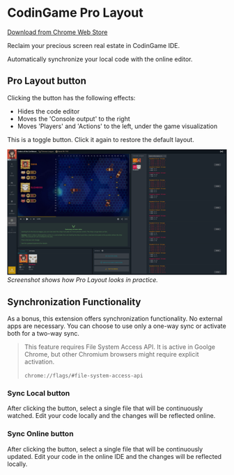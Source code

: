 # CodinGame Pro Layout

[Download from Chrome Web Store](https://chromewebstore.google.com/detail/fleeplnobejocpmlphmbhlnhnimoglpa)

Reclaim your precious screen real estate in CodinGame IDE.

Automatically synchronize your local code with the online editor.

## Pro Layout button

Clicking the button has the following effects:

* Hides the code editor
* Moves the 'Console output' to the right
* Moves 'Players' and 'Actions' to the left, under the game visualization

This is a toggle button. Click it again to restore the default layout.

![screenshot](images/screenshot.png)
*Screenshot shows how Pro Layout looks in practice.*

## Synchronization Functionality

As a bonus, this extension offers synchronization functionality. No external apps are necessary. You can choose to use only a one-way sync or activate both for a two-way sync.

> This feature requires File System Access API. It is active in Goolge Chrome, but other Chromium browsers might require explicit activation.
>
> `chrome://flags/#file-system-access-api`

### Sync Local button

After clicking the button, select a single file that will be continuously watched. Edit your code locally and the changes will be reflected online.

### Sync Online button

After clicking the button, select a single file that will be continuously updated. Edit your code in the online IDE and the changes will be reflected locally.
